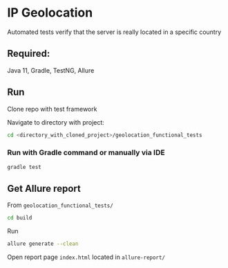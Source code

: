 # IP Geolocation 

Automated tests verify that the server is really located in a specific country


## Required:
Java 11, Gradle, TestNG, Allure

## Run
Clone repo with test framework

Navigate to directory with project:


```bash
cd <directory_with_cloned_project>/geolocation_functional_tests
```

### Run with Gradle command or manually via IDE

```bash
gradle test
```

## Get Allure report

From ```geolocation_functional_tests/```

```bash
cd build
```

Run

```bash
allure generate --clean
```

Open report page ```index.html``` located in ```allure-report/```

